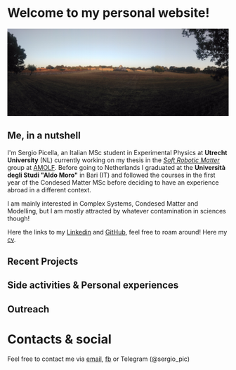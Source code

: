 # Welcome to my personal website!

<img src="https://github.com/spicella/SergioPicella/blob/master/imgs/countryside.jpg" >  


## Me, in a nutshell

I'm Sergio Picella, an Italian MSc student in Experimental Physics at **Utrecht University** (NL) currently working on my thesis in the *[Soft Robotic Matter](http://www.overvelde.com/)* group at [AMOLF](https://amolf.nl/). Before going to Netherlands I graduated at the **Università degli Studi "Aldo Moro"** in Bari (IT) and followed the courses in the first year of the Condesed Matter MSc before deciding to have an experience abroad in a different context.

I am mainly interested in Complex Systems, Condesed Matter and Modelling, but I am mostly attracted by whatever contamination in sciences though!

Here the links to my [Linkedin](https://www.linkedin.com/in/sergio-picella-26793a17a/) and [GitHub](https://github.com/spicella), feel free to roam around! Here my [cv](https://github.com/spicella/SergioPicella/blob/master/CV.pdf).

## Recent Projects

## Side activities & Personal experiences

## Outreach

# Contacts & social

Feel free to contact me via [email](mailto:sergiopicella@gmail.com?subject=CiaoSergio!%20[GitHub]), [fb](https://www.facebook.com/sergio.picella) or Telegram (@sergio_pic)
